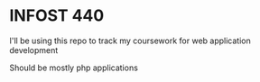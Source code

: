# INFOST 440
I'll be using this repo to track my coursework for web application development

Should be mostly php applications
